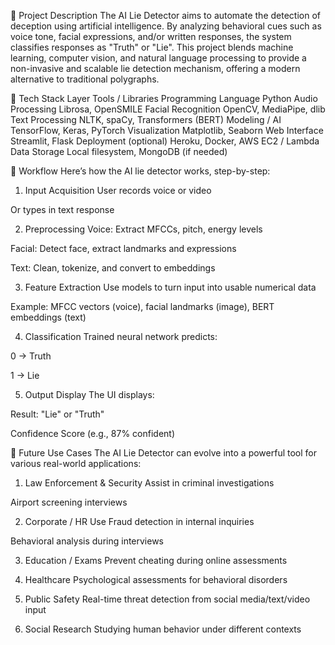 🧾 Project Description
The AI Lie Detector aims to automate the detection of deception using artificial intelligence. By analyzing behavioral cues such as voice tone, facial expressions, and/or written responses, the system classifies responses as "Truth" or "Lie". This project blends machine learning, computer vision, and natural language processing to provide a non-invasive and scalable lie detection mechanism, offering a modern alternative to traditional polygraphs.

🧰 Tech Stack
Layer	Tools / Libraries
Programming Language	Python
Audio Processing	Librosa, OpenSMILE
Facial Recognition	OpenCV, MediaPipe, dlib
Text Processing	NLTK, spaCy, Transformers (BERT)
Modeling / AI	TensorFlow, Keras, PyTorch
Visualization	Matplotlib, Seaborn
Web Interface	Streamlit, Flask
Deployment (optional)	Heroku, Docker, AWS EC2 / Lambda
Data Storage	Local filesystem, MongoDB (if needed)

🔄 Workflow
Here’s how the AI lie detector works, step-by-step:

1. Input Acquisition
User records voice or video

Or types in text response

2. Preprocessing
Voice: Extract MFCCs, pitch, energy levels

Facial: Detect face, extract landmarks and expressions

Text: Clean, tokenize, and convert to embeddings

3. Feature Extraction
Use models to turn input into usable numerical data

Example: MFCC vectors (voice), facial landmarks (image), BERT embeddings (text)

4. Classification
Trained neural network predicts:

0 → Truth

1 → Lie

5. Output Display
The UI displays:

Result: "Lie" or "Truth"

Confidence Score (e.g., 87% confident)

🔮 Future Use Cases
The AI Lie Detector can evolve into a powerful tool for various real-world applications:

1. Law Enforcement & Security
Assist in criminal investigations

Airport screening interviews

2. Corporate / HR Use
Fraud detection in internal inquiries

Behavioral analysis during interviews

3. Education / Exams
Prevent cheating during online assessments

4. Healthcare
Psychological assessments for behavioral disorders

5. Public Safety
Real-time threat detection from social media/text/video input

6. Social Research
Studying human behavior under different contexts
